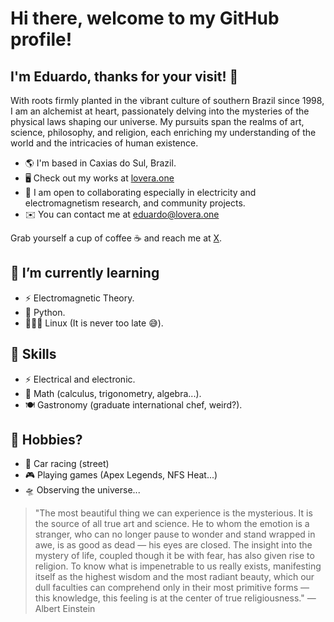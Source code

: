 # Hi there, welcome to my GitHub profile!

## I'm Eduardo, thanks for your visit! 👋

With roots firmly planted in the vibrant culture of southern Brazil since 1998, I am an alchemist at heart, passionately delving into the mysteries of the physical laws shaping our universe. My pursuits span the realms of art, science, philosophy, and religion, each enriching my understanding of the world and the intricacies of human existence.

- 🌎 I'm based in Caxias do Sul, Brazil.
- 🖥️ Check out my works at [lovera.one](https://lovera.one/)
- 🤝 I am open to collaborating especially in electricity and electromagnetism research, and community projects.
- ✉️ You can contact me at eduardo@lovera.one

Grab yourself a cup of coffee ☕ and reach me at [X](https://x.com/lazarottolovera/).

## 🌱 I’m currently learning

- ⚡ Electromagnetic Theory.
- 🐍 Python.
- 👨🏻‍💻 Linux (It is never too late 😅).

## 📖 Skills

- ⚡ Electrical and electronic.
- 🔢 Math (calculus, trigonometry, algebra...).
- 🍽 Gastronomy (graduate international chef, weird?).

## 👾 Hobbies?

- 🚗 Car racing (street)
- 🎮 Playing games (Apex Legends, NFS Heat...)
- 🛸 Observing the universe...
  
>"The most beautiful thing we can experience is the mysterious. It is the source of all true art and science. He to whom the emotion is a stranger, who can no longer pause to wonder and stand wrapped in awe, is as good as dead — his eyes are closed. The insight into the mystery of life, coupled though it be with fear, has also given rise to religion. To know what is impenetrable to us really exists, manifesting itself as the highest wisdom and the most radiant beauty, which our dull faculties can comprehend only in their most primitive forms — this knowledge, this feeling is at the center of true religiousness." — Albert Einstein
